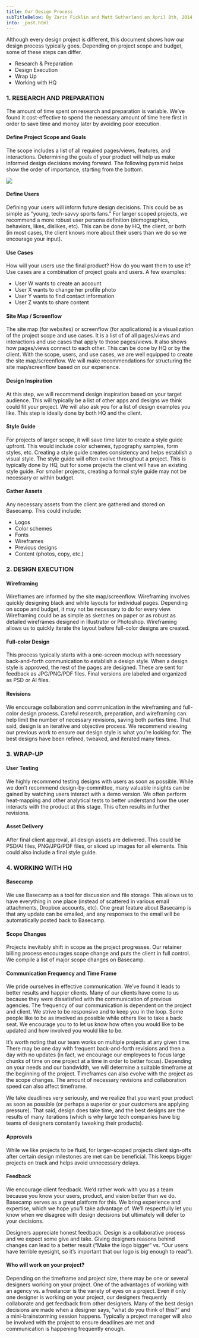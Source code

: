 ```yaml
---
title: Our Design Process
subTitleBelow: By Zarin Ficklin and Matt Sutherland on April 8th, 2014
into: _post.html
---
```

Although every design project is different, this document shows how our design process typically goes. Depending on project scope and budget, some of these steps can differ.

- Research & Preparation
- Design Execution
- Wrap Up
- Working with HQ

### 1. RESEARCH AND PREPARATION

The amount of time spent on research and preparation is variable. We’ve found it cost-effective to spend the necessary amount of time here first in order to save time and money later by avoiding poor execution.

#### Define Project Scope and Goals

The scope includes a list of all required pages/views, features, and interactions. Determining the goals of your product will help us make informed design decisions moving forward. The following pyramid helps show the order of importance, starting from the bottom.

![](http://builtbyhq.com/img/blog/pyramid.jpg)

#### Define Users

Defining your users will inform future design decisions. This could be as simple as “young, tech-savvy sports fans.” For larger scoped projects, we recommend a more robust user persona definition (demographics, behaviors, likes, dislikes, etc). This can be done by HQ, the client, or both (in most cases, the client knows more about their users than we do so we encourage your input).

#### Use Cases

How will your users use the final product? How do you want them to use it? Use cases are a combination of project goals and users. A few examples:

- User W wants to create an account
- User X wants to change her profile photo
- User Y wants to find contact information
- User Z wants to share content

#### Site Map / Screenflow

The site map (for websites) or screenflow (for applications) is a visualization of the project scope and use cases. It is a list of of all pages/views and interactions and use cases that apply to those pages/views. It also shows how pages/views connect to each other. This can be done by HQ or by the client. With the scope, users, and use cases, we are well equipped to create the site map/screenflow. We will make recommendations for structuring the site map/screenflow based on our experience.

#### Design Inspiration

At this step, we will recommend design inspiration based on your target audience. This will typically be a list of other apps and designs we think could fit your project. We will also ask you for a list of design examples you like. This step is ideally done by both HQ and the client.

#### Style Guide

For projects of larger scope, it will save time later to create a style guide upfront. This would include color schemes, typography samples, form styles, etc. Creating a style guide creates consistency and helps establish a visual style. The style guide will often evolve throughout a project. This is typically done by HQ, but for some projects the client will have an existing style guide. For smaller projects, creating a formal style guide may not be necessary or within budget.

#### Gather Assets

Any necessary assets from the client are gathered and stored on Basecamp. This could include:

- Logos
- Color schemes
- Fonts
- Wireframes
- Previous designs
- Content (photos, copy, etc.)

### 2. DESIGN EXECUTION

#### Wireframing

Wireframes are informed by the site map/screenflow. Wireframing involves quickly designing black and white layouts for individual pages. Depending on scope and budget, it may not be necessary to do for every view. Wireframing could be as simple as sketches on paper or as robust as detailed wireframes designed in Illustrator or Photoshop. Wireframing allows us to quickly iterate the layout before full-color designs are created.

#### Full-color Design

This process typically starts with a one-screen mockup with necessary back-and-forth communication to establish a design style. When a design style is approved, the rest of the pages are designed. These are sent for feedback as JPG/PNG/PDF files. Final versions are labeled and organized as PSD or AI files.

#### Revisions

We encourage collaboration and communication in the wireframing and full-color design process. Careful research, preparation, and wireframing can help limit the number of necessary revisions, saving both parties time. That said, design is an iterative and objective process. We recommend viewing our previous work to ensure our design style is what you’re looking for. The best designs have been refined, tweaked, and iterated many times.

### 3. WRAP-UP

#### User Testing

We highly recommend testing designs with users as soon as possible. While we don’t recommend design-by-committee, many valuable insights can be gained by watching users interact with a demo version. We often perform heat-mapping and other analytical tests to better understand how the user interacts with the product at this stage. This often results in further revisions.

#### Asset Delivery

After final client approval, all design assets are delivered. This could be PSD/AI files, PNG/JPG/PDF files, or sliced up images for all elements. This could also include a final style guide.

### 4. WORKING WITH HQ

#### Basecamp

We use Basecamp as a tool for discussion and file storage. This allows us to have everything in one place (instead of scattered in various email attachments, Dropbox accounts, etc). One great feature about Basecamp is that any update can be emailed, and any responses to the email will be automatically posted back to Basecamp.

#### Scope Changes

Projects inevitably shift in scope as the project progresses. Our retainer billing process encourages scope change and puts the client in full control. We compile a list of major scope changes on Basecamp.

#### Communication Frequency and Time Frame

We pride ourselves in effective communication. We’ve found it leads to better results and happier clients. Many of our clients have come to us because they were dissatisfied with the communication of previous agencies. The frequency of our communication is dependent on the project and client. We strive to be responsive and to keep you in the loop. Some people like to be as involved as possible while others like to take a back seat. We encourage you to to let us know how often you would like to be updated and how involved you would like to be.

It’s worth noting that our team works on multiple projects at any given time. There may be one day with frequent back-and-forth revisions and then a day with no updates (in fact, we encourage our employees to focus large chunks of time on one project at a time in order to better focus). Depending on your needs and our bandwidth, we will determine a suitable timeframe at the beginning of the project. Timeframes can also evolve with the project as the scope changes. The amount of necessary revisions and collaboration speed can also affect timeframe.

We take deadlines very seriously, and we realize that you want your product as soon as possible (or perhaps a superior or your customers are applying pressure). That said, design does take time, and the best designs are the results of many iterations (which is why large tech companies have big teams of designers constantly tweaking their products).

#### Approvals

While we like projects to be fluid, for larger-scoped projects client sign-offs after certain design milestones are met can be beneficial. This keeps bigger projects on track and helps avoid unnecessary delays.

#### Feedback

We encourage client feedback. We’d rather work with you as a team because you know your users, product, and vision better than we do. Basecamp serves as a great platform for this. We bring experience and expertise, which we hope you’ll take advantage of. We’ll respectfully let you know when we disagree with design decisions but ultimately will defer to your decisions.

Designers appreciate honest feedback. Design is a collaborative process and we expect some give and take. Giving designers reasons behind changes can lead to a better result (“Make the logo bigger” vs. “Our users have terrible eyesight, so it’s important that our logo is big enough to read”).

#### Who will work on your project?

Depending on the timeframe and project size, there may be one or several designers working on your project. One of the advantages of working with an agency vs. a freelancer is the variety of eyes on a project. Even if only one designer is working on your project, our designers frequently collaborate and get feedback from other designers. Many of the best design decisions are made when a designer says, “what do you think of this?” and a mini-brainstorming session happens. Typically a project manager will also be involved with the project to ensure deadlines are met and communication is happening frequently enough.
